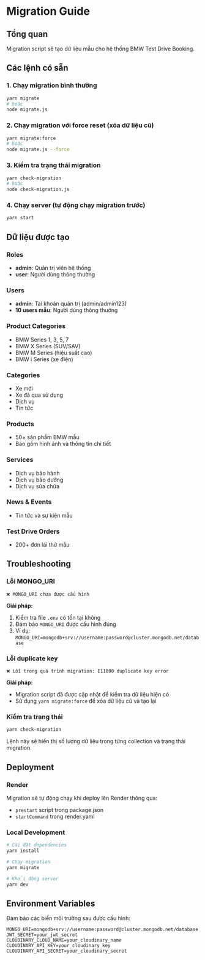 # Migration Guide

## Tổng quan
Migration script sẽ tạo dữ liệu mẫu cho hệ thống BMW Test Drive Booking.

## Các lệnh có sẵn

### 1. Chạy migration bình thường
```bash
yarn migrate
# hoặc
node migrate.js
```

### 2. Chạy migration với force reset (xóa dữ liệu cũ)
```bash
yarn migrate:force
# hoặc
node migrate.js --force
```

### 3. Kiểm tra trạng thái migration
```bash
yarn check-migration
# hoặc
node check-migration.js
```

### 4. Chạy server (tự động chạy migration trước)
```bash
yarn start
```

## Dữ liệu được tạo

### Roles
- **admin**: Quản trị viên hệ thống
- **user**: Người dùng thông thường

### Users
- **admin**: Tài khoản quản trị (admin/admin123)
- **10 users mẫu**: Người dùng thông thường

### Product Categories
- BMW Series 1, 3, 5, 7
- BMW X Series (SUV/SAV)
- BMW M Series (hiệu suất cao)
- BMW i Series (xe điện)

### Categories
- Xe mới
- Xe đã qua sử dụng
- Dịch vụ
- Tin tức

### Products
- 50+ sản phẩm BMW mẫu
- Bao gồm hình ảnh và thông tin chi tiết

### Services
- Dịch vụ bảo hành
- Dịch vụ bảo dưỡng
- Dịch vụ sửa chữa

### News & Events
- Tin tức và sự kiện mẫu

### Test Drive Orders
- 200+ đơn lái thử mẫu

## Troubleshooting

### Lỗi MONGO_URI
```
❌ MONGO_URI chưa được cấu hình
```
**Giải pháp:**
1. Kiểm tra file `.env` có tồn tại không
2. Đảm bảo `MONGO_URI` được cấu hình đúng
3. Ví dụ: `MONGO_URI=mongodb+srv://username:password@cluster.mongodb.net/database`

### Lỗi duplicate key
```
❌ Lỗi trong quá trình migration: E11000 duplicate key error
```
**Giải pháp:**
- Migration script đã được cập nhật để kiểm tra dữ liệu hiện có
- Sử dụng `yarn migrate:force` để xóa dữ liệu cũ và tạo lại

### Kiểm tra trạng thái
```bash
yarn check-migration
```
Lệnh này sẽ hiển thị số lượng dữ liệu trong từng collection và trạng thái migration.

## Deployment

### Render
Migration sẽ tự động chạy khi deploy lên Render thông qua:
- `prestart` script trong package.json
- `startCommand` trong render.yaml

### Local Development
```bash
# Cài đặt dependencies
yarn install

# Chạy migration
yarn migrate

# Khởi động server
yarn dev
```

## Environment Variables

Đảm bảo các biến môi trường sau được cấu hình:

```env
MONGO_URI=mongodb+srv://username:password@cluster.mongodb.net/database
JWT_SECRET=your_jwt_secret
CLOUDINARY_CLOUD_NAME=your_cloudinary_name
CLOUDINARY_API_KEY=your_cloudinary_key
CLOUDINARY_API_SECRET=your_cloudinary_secret
``` 